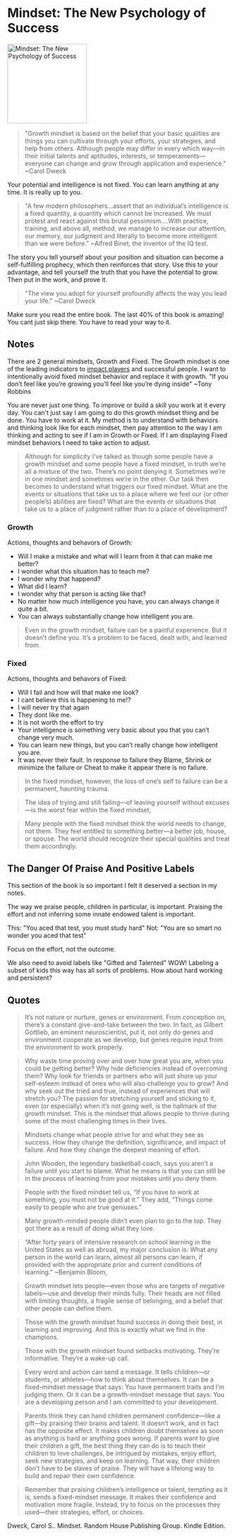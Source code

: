 # Mindset: The New Psychology of Success

<a href="https://www.amazon.com/Mindset-Carol-S-Dweck-audiobook/dp/B07N48NM33">
<img src="https://m.media-amazon.com/images/W/WEBP_402378-T1/images/I/510Y57m6XJL.jpg" alt="Mindset: The New Psychology of Success" style="height:180px;1px solid black"/>
</a>

> "Growth mindset is based on the belief that your basic qualities are things you can cultivate through your efforts, your strategies, and help from others. Although people may differ in every which way—in their initial talents and aptitudes, interests, or temperaments—everyone can change and grow through application and experience." ~Carol Dweck

Your potential and intelligence is not fixed.  You can learn anything at any time. It is really up to you.

> "A few modern philosophers…assert that an individual’s intelligence is a fixed quantity, a quantity which cannot be increased. We must protest and react against this brutal pessimism….With practice, training, and above all, method, we manage to increase our attention, our memory, our judgment and literally to become more intelligent than we were before." ~Alfred Binet, the inventor of the IQ test.

The story you tell yourself about your position and situation can become a self-fulfilling prophecy, which then reinforces that story. Use this to your advantage, and tell yourself the truth that you have the potential to grow. Then put in the work, and prove it.

> "The view you adopt for yourself profoundly affects the way you lead your life." ~Carol Dweck

Make sure you read the entire book.  The last 40% of this book is amazing!  You cant just skip there.  You have to read your way to it.


## Notes

There are 2 general mindsets,  Growth and Fixed.  The Growth mindset is one of the leading indicators to [impact players](./impact_players.md) and successful people. I want to intentionally
avoid fixed mindset behavior and replace it with growth. "If you don’t feel like you’re growing you’ll feel like you’re dying inside" ~Tony Robbins

You are never just one thing.  To improve or build a skill you work at it every day.  You can't just say I am going to do this growth mindset thing and
be done.  You have to work at it.  My method is to understand with behaviors and thinking look like for each mindset, then pay attention to the way
I am thinking and acting to see if I am in Growth or Fixed.   If I am displaying Fixed mindset behaviors I need to take action to adjust.

> Although for simplicity I’ve talked as though some people have a growth mindset and some people have a fixed mindset, in truth we’re all a mixture of the two. There’s no point denying it. Sometimes we’re in one mindset and sometimes we’re in the other. Our task then becomes to understand what triggers our fixed mindset. What are the events or situations that take us to a place where we feel our (or other people’s) abilities are fixed? What are the events or situations that take us to a place of judgment rather than to a place of development?

### Growth 

Actions, thoughts and behavors of Growth:

- Will I make a mistake and what will I learn from it that can make me better?
- I wonder what this situation has to teach me?
- I wonder why that happend? 
- What did I learn?
- I wonder why that person is acting like that?
- No matter how much intelligence you have, you can always change it quite a bit.
- You can always substantially change how intelligent you are.

> Even in the growth mindset, failure can be a painful experience. But it doesn’t define you. It’s a problem to be faced, dealt with, and learned from.


### Fixed

Actions, thoughts and behavors of Fixed:

- Will I fail and how will that make me look?
- I cant believe this is happening to me!?
- I will never try that again
- They dont like me.
- It is not worth the effort to try
- Your intelligence is something very basic about you that you can’t change very much.
- You can learn new things, but you can’t really change how intelligent you are. 
- It was never their fault.  In response to failure they Blame, Shrink or minimize the failure or Cheat to make it appear there is no failure.

> In the fixed mindset, however, the loss of one’s self to failure can be a permanent, haunting trauma.

> The idea of trying and still failing—of leaving yourself without excuses—is the worst fear within the fixed mindset,

> Many people with the fixed mindset think the world needs to change, not them. They feel entitled to something better—a better job, house, or spouse. The world should recognize their special qualities and treat them accordingly.

## The Danger Of Praise And Positive Labels

This section of the book is so important I felt it deserved a section in my notes.

The way we praise people, children in particular, is important.  Praising the effort and not inferring some innate endowed talent is important.

This: "You aced that test, you must study hard"
Not: "You are so smart no wonder you aced that test"

Focus on the effort, not the outcome. 

We also need to avoid labels like "Gifted and Talented"  WOW!  Labeling a subset of kids this way has all sorts of problems.  How about hard working and persistent? 



## Quotes

> It’s not nature or nurture, genes or environment. From conception on, there’s a constant give-and-take between the two. In fact, as Gilbert Gottlieb, an eminent neuroscientist, put it, not only do genes and environment cooperate as we develop, but genes require input from the environment to work properly.

> Why waste time proving over and over how great you are, when you could be getting better? Why hide deficiencies instead of overcoming them? Why look for friends or partners who will just shore up your self-esteem instead of ones who will also challenge you to grow? And why seek out the tried and true, instead of experiences that will stretch you? The passion for stretching yourself and sticking to it, even (or especially) when it’s not going well, is the hallmark of the growth mindset. This is the mindset that allows people to thrive during some of the most challenging times in their lives.

> Mindsets change what people strive for and what they see as success. How they change the definition, significance, and impact of failure. And how they change the deepest meaning of effort.

> John Wooden, the legendary basketball coach, says you aren’t a failure until you start to blame. What he means is that you can still be in the process of learning from your mistakes until you deny them.

> People with the fixed mindset tell us, “If you have to work at something, you must not be good at it.” They add, “Things come easily to people who are true geniuses.”

> Many growth-minded people didn’t even plan to go to the top. They got there as a result of doing what they love.

> “After forty years of intensive research on school learning in the United States as well as abroad, my major conclusion is: What any person in the world can learn, almost all persons can learn, if provided with the appropriate prior and current conditions of learning.” ~Benjamin Bloom,

> Growth mindset lets people—even those who are targets of negative labels—use and develop their minds fully. Their heads are not filled with limiting thoughts, a fragile sense of belonging, and a belief that other people can define them.

> Those with the growth mindset found success in doing their best, in learning and improving. And this is exactly what we find in the champions.

> Those with the growth mindset found setbacks motivating. They’re informative. They’re a wake-up call.

> Every word and action can send a message. It tells children—or students, or athletes—how to think about themselves. It can be a fixed-mindset message that says: You have permanent traits and I’m judging them. Or it can be a growth-mindset message that says: You are a developing person and I am committed to your development.

> Parents think they can hand children permanent confidence—like a gift—by praising their brains and talent. It doesn’t work, and in fact has the opposite effect. It makes children doubt themselves as soon as anything is hard or anything goes wrong. If parents want to give their children a gift, the best thing they can do is to teach their children to love challenges, be intrigued by mistakes, enjoy effort, seek new strategies, and keep on learning. That way, their children don’t have to be slaves of praise. They will have a lifelong way to build and repair their own confidence.

> Remember that praising children’s intelligence or talent, tempting as it is, sends a fixed-mindset message. It makes their confidence and motivation more fragile. Instead, try to focus on the processes they used—their strategies, effort, or choices.

Dweck, Carol S.. Mindset. Random House Publishing Group. Kindle Edition. 
